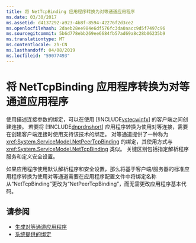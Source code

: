 ```yaml
---
title: 将 NetTcpBinding 应用程序转换为对等通道应用程序
ms.date: 03/30/2017
ms.assetid: d4137292-a923-4b8f-8594-42276f2d3ce2
ms.openlocfilehash: 2daeb28ee984e6df576fc3da0aacc9d5f7497c96
ms.sourcegitcommit: 5b6d778ebb269ee6684fb57ad69a8c28b06235b9
ms.translationtype: MT
ms.contentlocale: zh-CN
ms.lasthandoff: 04/08/2019
ms.locfileid: "59077493"
---
```

# <a name="converting-a-nettcpbinding-application-to-a-peer-channel-application"></a>将 NetTcpBinding 应用程序转换为对等通道应用程序
使用描述连接参数的绑定，可以在使用 [!INCLUDE[vstecwinfx](../../../../includes/vstecwinfx-md.md)] 的客户端之间创建连接。 若要将 [!INCLUDE[dnprdnshort](../../../../includes/dnprdnshort-md.md)] 应用程序转换为使用对等连接，需要在创建客户端连接时使用支持该技术的绑定。 对等通道提供了一种称为 <xref:System.ServiceModel.NetPeerTcpBinding> 的绑定，其使用方式与 <xref:System.ServiceModel.NetTcpBinding> 类似。 关键区别包括指定解析程序服务和定义安全设置。  
  
 如果应用程序使用默认解析程序和安全设置，那么将基于客户端/服务器的标准应用程序转换为使用对等通道需要在应用程序配置文件中将绑定名称从“NetTcpBinding”更改为“NetPeerTcpBinding”，而无需更改应用程序基本代码。  
  
## <a name="see-also"></a>请参阅

- [生成对等通道应用程序](../../../../docs/framework/wcf/feature-details/building-a-peer-channel-application.md)
- [系统提供的绑定](../../../../docs/framework/wcf/system-provided-bindings.md)
